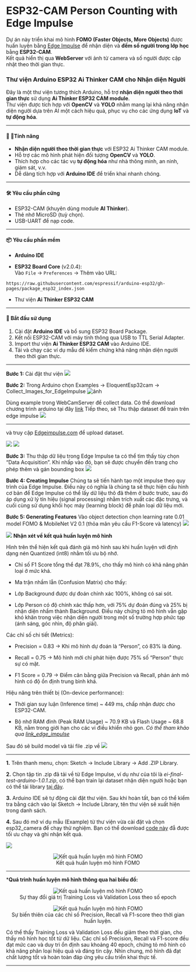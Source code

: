 # ESP32-CAM Person Counting with Edge Impulse 

Dự án này triển khai mô hình **FOMO (Faster Objects, More Objects)** được huấn luyện bằng [Edge Impulse](https://edgeimpulse.com) để nhận diện và **đếm số người trong lớp học** bằng **ESP32-CAM**.  
Kết quả hiển thị qua **WebServer** với ảnh từ camera và số người được cập nhật theo thời gian thực.

### Thư viện Arduino ESP32 Ai Thinker CAM cho Nhận diện Người

Đây là một thư viện tương thích Arduino, hỗ trợ **nhận diện người theo thời gian thực** sử dụng **Ai Thinker ESP32 CAM module**.  
Thư viện được tích hợp với **OpenCV** và **YOLO** nhằm mang lại khả năng nhận diện người dựa trên AI một cách hiệu quả, phục vụ cho các ứng dụng **IoT** và **tự động hóa**.

---

#### 🔹 🚀Tính năng
- **Nhận diện người theo thời gian thực** với ESP32 Ai Thinker CAM module.  
- Hỗ trợ các mô hình phát hiện đối tượng **OpenCV** và **YOLO**.  
- Thích hợp cho các tác vụ **tự động hóa** như nhà thông minh, an ninh, giám sát, v.v.  
- Dễ dàng tích hợp với **Arduino IDE** để triển khai nhanh chóng.  

---

#### 🛠 Yêu cầu phần cứng
- ESP32-CAM (khuyên dùng module **AI Thinker**).
- Thẻ nhớ MicroSD (tuỳ chọn).
- USB-UART để nạp code.

---

#### 📦 Yêu cầu phần mềm
- **Arduino IDE**  

- **ESP32 Board Core** (v2.0.4):  
  Vào `File` → `Preferences` → Thêm vào URL: 
```https
https://raw.githubusercontent.com/espressif/arduino-esp32/gh-pages/package_esp32_index.json 
```
- Thư viện **Ai Thinker ESP32 CAM**  

---

#### 🔹 Bắt đầu sử dụng
1. Cài đặt **Arduino IDE** và bổ sung ESP32 Board Package.  
2. Kết nối ESP32-CAM với máy tính thông qua USB to TTL Serial Adapter.  
3. Import thư viện **Ai Thinker ESP32 CAM** vào Arduino IDE.  
4. Tải và chạy các ví dụ mẫu để kiểm chứng khả năng nhận diện người theo thời gian thực.  

---

**Bước 1:** Cài đặt thư viện
![](./imagereadme/imagereadme15.png)

**Bước 2:** Trong Arduino chọn Examples -> EloquentEsp32cam -> Collect_Images_for_EdgeImpulse
![ảnh](./imagereadme/Screenshot2025-09-04210521.png)

Dùng example trong WebCamServer để collect data. Có thể download chương trình arduino tại đây [link](...)
Tiếp theo, sẽ Thu thập dataset để train trên edge impulse ![](./imagereadme/imagereadme2.png)

---
và truy cập  [Edgeimpulse.com](Edgeimpulse.com) để upload dataset.


![](./imagereadme/imagereadme3.png)
![](./imagereadme/imagereadme4.png)

**Bước 3:** Thu thập dữ liệu trong Edge Impulse
ta có thể tìm thấy tùy chọn “Data Acquisition”. Khi nhấp vào đó, bạn sẽ được chuyển đến trang cho phép thêm và gán bounding box
![](./imagereadme/imagereadme6.png)

**Bước 4: Creating Impulse** 
Chúng ta sẽ tiến hành tạo một impulse theo quy trình của Edge Impulse. Điều này có nghĩa là chúng ta sẽ thực hiện cấu hình cơ bản để Edge Impulse có thể lấy dữ liệu thô đã thêm ở bước trước, sau đó áp dụng xử lý tín hiệu (signal processing) nhằm trích xuất các đặc trưng, và cuối cùng sử dụng khối học máy (learning block) để phân loại dữ liệu mới.

**Bước 5: Generating Features**
Vào object detection chọn learning rate 0.01 model FOMO & MobileNet V2 0.1 (thỏa mãn yêu cầu F1-Score và latency)
![](./imagereadme/imagereadme7.png)

![](./imagereadme/imagereadme8.png)
**Nhận xét về kết quả huấn luyện mô hình**

Hình trên thể hiện kết quả đánh giá mô hình sau khi huấn luyện với định dạng nén Quantized (int8) nhằm tối ưu bộ nhớ.

- Chỉ số F1 Score tổng thể đạt 78.9%, cho thấy mô hình có khả năng phân loại ở mức khá.

- Ma trận nhầm lẫn (Confusion Matrix) cho thấy:

- Lớp Background được dự đoán chính xác 100%, không có sai sót.

- Lớp Person có độ chính xác thấp hơn, với 75% dự đoán đúng và 25% bị nhận diện nhầm thành Background. Điều này chứng tỏ mô hình vẫn gặp khó khăn trong việc nhận diện người trong một số trường hợp phức tạp (ánh sáng, góc nhìn, độ phân giải).

Các chỉ số chi tiết (Metrics):

- Precision = 0.83 → Khi mô hình dự đoán là “Person”, có 83% là đúng.

- Recall = 0.75 → Mô hình mới chỉ phát hiện được 75% số “Person” thực sự có mặt.

- F1 Score = 0.79 → Điểm cân bằng giữa Precision và Recall, phản ánh mô hình có độ ổn định trung bình khá.

Hiệu năng trên thiết bị (On-device performance):

- Thời gian suy luận (Inference time) ~ 449 ms, chấp nhận được cho ESP32-CAM.

- Bộ nhớ RAM đỉnh (Peak RAM Usage) ~ 70.9 KB và Flash Usage ~ 68.8 KB, nằm trong giới hạn cho các vi điều khiển nhỏ gọn.
*Có thể tham khảo qua [link_edge_impulse](https://studio.edgeimpulse.com/public/770874/live)*

Sau đó sẽ build model và tải file .zip về
![](./imagereadme/imagereadmi9.png)

---



**1.** Trên thanh menu, chọn:
Sketch → Include Library → Add .ZIP Library.

**2.** Chọn tập tin .zip đã tải về từ Edge Impulse, ví dụ như của tôi là 
*ei-final-test-arduino-1.0.1.zip*, có thể bạn train lại dataset nhận diện người hoặc bạn có thể tải library [tại đây](./ei-final-test-arduino-1.0.1.zip).

**3.** Arduino IDE sẽ tự động cài đặt thư viện. Sau khi hoàn tất, bạn có thể kiểm tra bằng cách vào lại Sketch → Include Library, tên thư viện sẽ xuất hiện trong danh sách.

**4.** Sau đó mở ví dụ mẫu (Example) từ thư viện vừa cài đặt và chọn esp32_camera để chạy thử nghiệm. Bạn có thể download [code này](./detect_person_model) đẫ được tối ưu chạy và ghi nhận kết quả.


![](./imagereadme/imagereadme11.png)
<p align="center">
  <img src="./imagereadme/imagereadme14.png" alt="Kết quả huấn luyện mô hình FOMO" width=""/><br>
  <span style="text-align: center;">Kết quả huấn luyện mô hình FOMO</span>
</p>

---
***Quá trình huấn luyện mô hình thông qua hai biểu đồ:**
<p align="center">
  <img src="./imagereadme/imagereadme12.png" alt="Kết quả huấn luyện mô hình FOMO" width=""/><br>
  <span style="text-align: center;">Sự thay đổi giá trị Training Loss và Validation Loss theo số epoch</span>
</p>
<p align="center">
  <img src="./imagereadme/imagereadme13.png" alt="Kết quả huấn luyện mô hình FOMO" width=""/><br>
  <span style="text-align: center;">Sự biến thiên của các chỉ số Precision, Recall và F1-score theo thời gian huấn luyện.</span>
</p>

Có thể thấy Training Loss và Validation Loss đều giảm theo thời gian, cho thấy mô hình học tốt từ dữ liệu. Các chỉ số Precision, Recall và F1-score đều đạt mức cao và duy trì ổn định sau khoảng 40 epoch, chứng tỏ mô hình có khả năng phân loại hiệu quả và đáng tin cậy. Nhìn chung, mô hình đã đạt chất lượng tốt và hoàn toàn đáp ứng yêu cầu triển khai thực tế.



---





